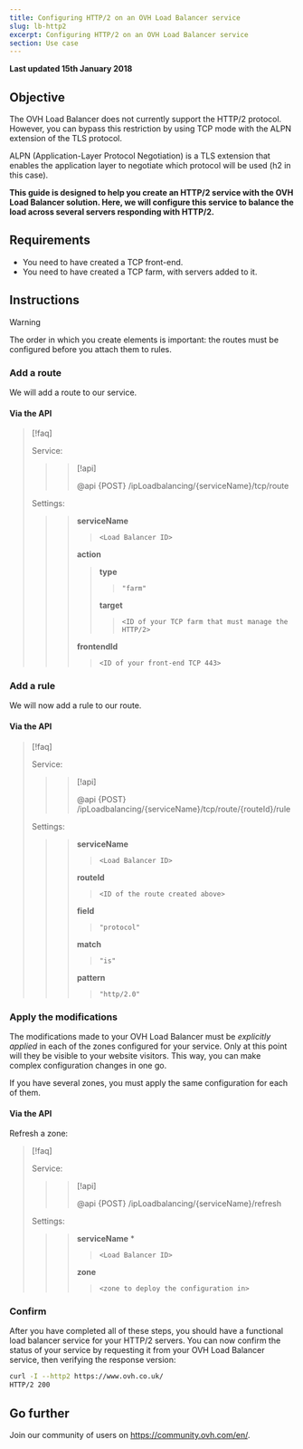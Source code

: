 ```yaml
---
title: Configuring HTTP/2 on an OVH Load Balancer service
slug: lb-http2
excerpt: Configuring HTTP/2 on an OVH Load Balancer service
section: Use case
---
```


**Last updated 15th January 2018**

## Objective

The OVH Load Balancer does not currently support the HTTP/2 protocol. However, you can bypass this restriction by using TCP mode with the ALPN extension of the TLS protocol.


ALPN (Application-Layer Protocol Negotiation) is a TLS extension that enables the application layer to negotiate which protocol will be used (h2 in this case).

**This guide is designed to help you create an HTTP/2 service with the OVH Load Balancer solution. Here, we will configure this service to balance the load across several servers responding with HTTP/2.**


## Requirements

- You need to have created a TCP front-end.
- You need to have created a TCP farm, with servers added to it.


## Instructions

> [!warning]
>
> The order in which you create elements is important: the routes must be configured before you attach them to rules.
> 


### Add a route

We will add a route to our service.


#### Via the API

> [!faq]
>
> Service:
>
>> > [!api]
>> >
>> > @api {POST} /ipLoadbalancing/{serviceName}/tcp/route
>> >
>>
>
> Settings:
>
>> > **serviceName**
>> >
>> >> `<Load Balancer ID>`
>> >
>> > **action**
>> >
>> >> **type**
>> >> >
>> >> > `"farm"`
>> >>
>> >> **target**
>> >> >
>> >> > `<ID of your TCP farm that must manage the HTTP/2>`
>> >
>> > **frontendId**
>> >
>> >> `<ID of your front-end TCP 443>`
>


### Add a rule

We will now add a rule to our route.



#### Via the API

> [!faq]
>
> Service:
>
>> > [!api]
>> >
>> > @api {POST} /ipLoadbalancing/{serviceName}/tcp/route/{routeId}/rule
>> >
>>
>
> Settings:
>
>> > **serviceName**
>> >
>> >> `<Load Balancer ID>`
>> >
>> > **routeId**
>> >
>> >> `<ID of the route created above>`
>> >
>> > **field**
>> >
>> >> `"protocol"`
>> >
>> > **match**
>> >
>> >> `"is"`
>> >
>> > **pattern**
>> >
>> >> `"http/2.0"`
>


### Apply the modifications

The modifications made to your OVH Load Balancer must be *explicitly applied* in each of the zones configured for your service. Only at this point will they be visible to your website visitors. This way, you can make complex configuration changes in one go.

If you have several zones, you must apply the same configuration for each of them.


#### Via the API

Refresh a zone:

> [!faq]
>
> Service:
>
>> > [!api]
>> >
>> > @api {POST} /ipLoadbalancing/{serviceName}/refresh
>> >
>>
>
> Settings:
>
>> > **serviceName** *
>> >
>> >> `<Load Balancer ID>`
>> >
>> > **zone**
>> >
>> >> `<zone to deploy the configuration in>`
>

### Confirm

After you have completed all of these steps, you should have a functional load balancer service for your HTTP/2 servers. You can now confirm the status of your service by requesting it from your OVH Load Balancer service, then verifying the response version:

```bash
curl -I --http2 https://www.ovh.co.uk/
HTTP/2 200
```

## Go further

Join our community of users on <https://community.ovh.com/en/>.